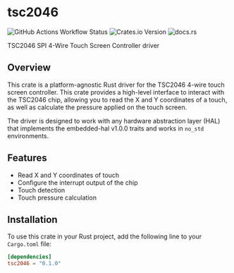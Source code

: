 # tsc2046

![GitHub Actions Workflow Status](https://img.shields.io/github/actions/workflow/status/EdBuilds/TSC2046/Rust?style=for-the-badge&logo=github&labelColor=555555)
![Crates.io Version](https://img.shields.io/crates/v/tsc2046?style=for-the-badge&labelColor=555555)
![docs.rs](https://img.shields.io/docsrs/tsc2046?style=for-the-badge&labelColor=555555)


TSC2046 SPI 4-Wire Touch Screen Controller driver

## Overview

This crate is a platform-agnostic Rust driver for the TSC2046 4-wire touch screen controller. This crate provides a high-level interface to interact with the TSC2046 chip, allowing you to read the X and Y coordinates of a touch, as well as calculate the pressure applied on the touch screen.

The driver is designed to work with any hardware abstraction layer (HAL) that implements the embedded-hal v1.0.0 traits and works in `no_std` environments.

## Features
- Read X and Y coordinates of touch
- Configure the interrupt output of the chip
- Touch detection
- Touch pressure calculation

## Installation

To use this crate in your Rust project, add the following line to your `Cargo.toml` file:

```toml
[dependencies]
tsc2046 = "0.1.0"